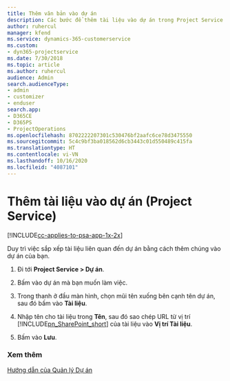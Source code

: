 ```yaml
---
title: Thêm văn bản vào dự án
description: Các bước để thêm tài liệu vào dự án trong Project Service
author: ruhercul
manager: kfend
ms.service: dynamics-365-customerservice
ms.custom:
- dyn365-projectservice
ms.date: 7/30/2018
ms.topic: article
ms.author: ruhercul
audience: Admin
search.audienceType:
- admin
- customizer
- enduser
search.app:
- D365CE
- D365PS
- ProjectOperations
ms.openlocfilehash: 8702222207301c530476bf2aafc6ce78d3475550
ms.sourcegitcommit: 5c4c9bf3ba018562d6cb3443c01d550489c415fa
ms.translationtype: HT
ms.contentlocale: vi-VN
ms.lasthandoff: 10/16/2020
ms.locfileid: "4087101"
---
```

# <a name="add-documents-to-a-project-project-service"></a>Thêm tài liệu vào dự án (Project Service)

[!INCLUDE[cc-applies-to-psa-app-1x-2x](../includes/cc-applies-to-psa-app-1x-2x.md)]

Duy trì việc sắp xếp tài liệu liên quan đến dự án bằng cách thêm chúng vào dự án của bạn.  
  
1. Đi tới **Project Service > Dự án**.  
  
2. Bấm vào dự án mà bạn muốn làm việc.  
  
3. Trong thanh ở đầu màn hình, chọn mũi tên xuống bên cạnh tên dự án, sau đó bấm vào **Tài liệu**.  
  
4. Nhập tên cho tài liệu trong **Tên**, sau đó sao chép URL từ vị trí [!INCLUDE[pn_SharePoint_short](../includes/pn-sharepoint-short.md)] của tài liệu vào **Vị trí Tài liệu**.  
  
5. Bấm vào **Lưu**.  
  
### <a name="see-also"></a>Xem thêm  
 [Hướng dẫn của Quản lý Dự án](../psa/project-manager-guide.md)
